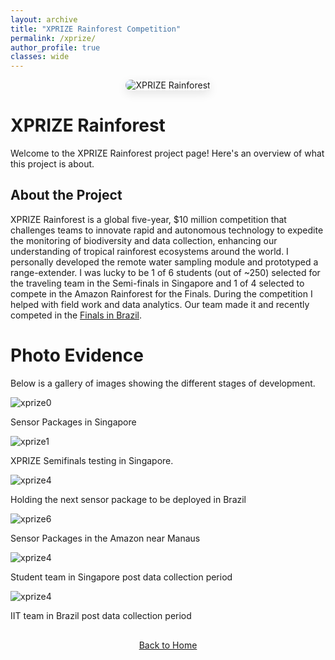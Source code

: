 ```yaml
---
layout: archive
title: "XPRIZE Rainforest Competition"
permalink: /xprize/
author_profile: true
classes: wide
---
```


<div style="text-align: center; margin-bottom: 30px;">
  <img src="{{ site.baseurl }}/assets/images/xprize_6.JPG" alt="XPRIZE Rainforest" style="max-width: 100%; height: auto; border-radius: 15px; box-shadow: 0 5px 15px rgba(0, 0, 0, 0.1);">
</div>

# XPRIZE Rainforest

Welcome to the XPRIZE Rainforest project page! Here's an overview of what this project is about.

## About the Project

XPRIZE Rainforest is a global five-year, $10 million competition that challenges teams to innovate rapid and autonomous technology to expedite the monitoring of biodiversity and data collection, enhancing our understanding of tropical rainforest ecosystems around the world. I personally developed the remote water sampling module and prototyped a range-extender. I was lucky to be 1 of 6 students (out of ~250) selected for the traveling team in the Semi-finals in Singapore and 1 of 4 selected to compete in the Amazon Rainforest for the Finals. During the competition I helped with field work and data analytics. Our team made it and recently competed in the [Finals in Brazil](https://www.iit.edu/news/team-led-illinois-tech-professor-returns-amazon-after-competing-xprize-rainforest-finals). 


# Photo Evidence

Below is a gallery of images showing the different stages of development.

<div class="scrollable-gallery">
  <div class="gallery-item">
    <img src="{{ site.baseurl }}/assets/images/xprize_1.JPG" alt="xprize0">
    <p class="gallery-description">Sensor Packages in Singapore</p>
  </div>

  <div class="gallery-item">
    <img src="{{ site.baseurl }}/assets/images/xprize_5.JPG" alt="xprize1">
    <p class="gallery-description">XPRIZE Semifinals testing in Singapore.</p>
  </div>

  <div class="gallery-item">
    <img src="{{ site.baseurl }}/assets/images/xprize_4.JPG" alt="xprize4">
    <p class="gallery-description">Holding the next sensor package to be deployed in Brazil</p>
  </div>

  <div class="gallery-item">
    <img src="{{ site.baseurl }}/assets/images/xprize_6.JPG" alt="xprize6">
    <p class="gallery-description">Sensor Packages in the Amazon near Manaus</p>
  </div>

  <div class="gallery-item">
    <img src="{{ site.baseurl }}/assets/images/xprize_7.JPG" alt="xprize4">
    <p class="gallery-description">Student team in Singapore post data collection period</p>
  </div>

  <div class="gallery-item">
    <img src="{{ site.baseurl }}/assets/images/xprize_7.JPG" alt="xprize4">
    <p class="gallery-description">IIT team in Brazil post data collection period</p>
  </div>
</div>

<div style="text-align: center; margin-top: 30px;">
  <a href="{{ site.baseurl }}/" class="btn btn-home">Back to Home</a>
</div>

